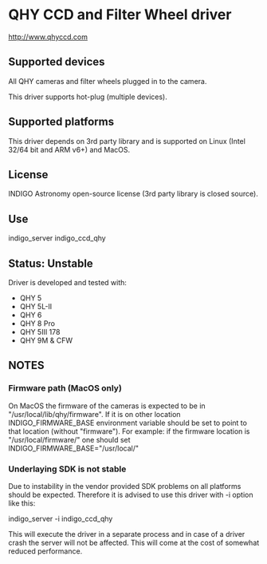 # QHY CCD and Filter Wheel driver

http://www.qhyccd.com

## Supported devices

All QHY cameras and filter wheels plugged in to the camera.

This driver supports hot-plug (multiple devices).

## Supported platforms

This driver depends on 3rd party library and is supported on Linux (Intel 32/64 bit and ARM v6+) and MacOS.

## License

INDIGO Astronomy open-source license (3rd party library is closed source).

## Use

indigo_server indigo_ccd_qhy

## Status: Unstable

Driver is developed and tested with:
* QHY 5
* QHY 5L-II
* QHY 6
* QHY 8 Pro
* QHY 5III 178
* QHY 9M & CFW

## NOTES
### Firmware path (MacOS only)
On MacOS the firmware of the cameras is expected to be in "/usr/local/lib/qhy/firmware". If it is on other
location INDIGO_FIRMWARE_BASE environment variable should be set to point to that location (without "firmware").
For example: if the firmware location is "/usr/local/firmware/" one should set INDIGO_FIRMWARE_BASE="/usr/local/"

### Underlaying SDK is not stable
Due to instability in the vendor provided SDK problems on all platforms should be expected. Therefore it is
advised to use this driver with -i option like this:

indigo_server -i indigo_ccd_qhy

This will execute the driver in a separate process and in case of a driver crash the server will not be affected.
This will come at the cost of somewhat reduced performance.
